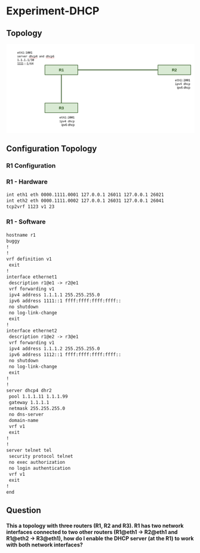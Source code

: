 # Experiment-DHCP

## Topology

<div style='display: inline-block'>
   <img align="center" alt="Python" src='img-topology/topology.png' />
</div>
 
</br>
 
## Configuration Topology

### R1 Configuration

### R1 - Hardware
```
int eth1 eth 0000.1111.0001 127.0.0.1 26011 127.0.0.1 26021
int eth2 eth 0000.1111.0002 127.0.0.1 26031 127.0.0.1 26041
tcp2vrf 1123 v1 23
```

### R1 - Software
```
hostname r1
buggy
!
!
vrf definition v1
 exit
!
interface ethernet1
 description r1@e1 -> r2@e1
 vrf forwarding v1
 ipv4 address 1.1.1.1 255.255.255.0
 ipv6 address 1111::1 ffff:ffff:ffff:ffff::
 no shutdown
 no log-link-change
 exit
!
interface ethernet2
 description r1@e2 -> r3@e1
 vrf forwarding v1
 ipv4 address 1.1.1.2 255.255.255.0
 ipv6 address 1112::1 ffff:ffff:ffff:ffff::
 no shutdown
 no log-link-change
 exit
!
!                  
server dhcp4 dhr2  
 pool 1.1.1.11 1.1.1.99
 gateway 1.1.1.1   
 netmask 255.255.255.0
 no dns-server     
 domain-name  
 vrf v1            
 exit              
!   
!
server telnet tel
 security protocol telnet
 no exec authorization
 no login authentication
 vrf v1
 exit
!
end
```
## Question 

#### This a topology with three routers (R1, R2 and R3). R1 has two network interfaces connected to two other routers (R1@eth1 -> R2@eth1 and R1@eth2 -> R3@eth1), how do I enable the DHCP server (at the R1) to work with both network interfaces?

